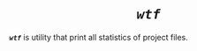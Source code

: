 <div align='center'>

# ***`wtf`***

</div>

***`wtf`*** is utility that print all statistics of project files.
